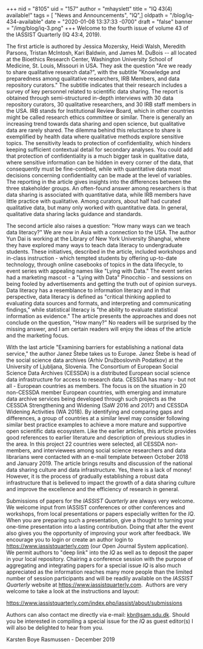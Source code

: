 +++
nid = "8105"
uid = "157"
author = "mhayslett"
title = "IQ 43(4) available!"
tags = [ "News and Announcements", "IQ",]
oldpath = "/blog/iq-434-available"
date = "2020-01-08 13:37:33 -0700"
draft = "false"
banner = "/img/blog/iq-3.png"
+++
Welcome to the fourth issue of volume 43 of the IASSIST Quarterly (IQ 43:4, 2019).

The first article is authored by Jessica Mozersky, Heidi Walsh, Meredith
Parsons, Tristan McIntosh, Kari Baldwin, and James M. DuBois -- all
located at the Bioethics Research Center, Washington University School
of Medicine, St. Louis, Missouri in USA. They ask the question "Are we
ready to share qualitative research data?", with the subtitle "Knowledge
and preparedness among qualitative researchers, IRB Members, and data
repository curators." The subtitle indicates that their research
includes a survey of key personnel related to scientific data sharing.
The report is obtained through semi-structured in-depth interviews with
30 data repository curators, 30 qualitative researchers, and 30 IRB
staff members in the USA. IRB stands for Institutional Review Board,
which in other countries might be called research ethics committee or
similar. There is generally an increasing trend towards data sharing and
open science, but qualitative data are rarely shared. The dilemma behind
this reluctance to share is exemplified by health data where qualitative
methods explore sensitive topics. The sensitivity leads to protection of
confidentiality, which hinders keeping sufficient contextual detail for
secondary analyses. You could add that protection of confidentiality is
a much bigger task in qualitative data, where sensitive information can
be hidden in every corner of the data, that consequently must be
fine-combed, while with quantitative data most decisions concerning
confidentiality can be made at the level of variables. The reporting in
the article gives insights into the differences between the three
stakeholder groups. An often-found answer among researchers is that data
sharing is associated with quantitative data, while IRB members have
little practice with qualitative. Among curators, about half had curated
qualitative data, but many only worked with quantitative data. In
general, qualitative data sharing lacks guidance and standards.

The second article also raises a question: "How many ways can we teach
data literacy?" We are now in Asia with a connection to the USA. The
author Yun Dai is working at the Library of New York University
Shanghai, where they have explored many ways to teach data literacy to
undergraduate students. These initiatives, described in the article,
included workshops and in-class instruction - which tempted students by
offering up-to-date technology, through online casebooks of topics in
the data lifecycle, to event series with appealing names like "Lying
with Data." The event series had a marketing mascot - a "Lying with
Data" Pinocchio - and sessions on being fooled by advertisements and
getting the truth out of opinion surveys. Data literacy has a
resemblance to information literacy and in that perspective, data
literacy is defined as "critical thinking applied to evaluating data
sources and formats, and interpreting and communicating findings," while
statistical literacy is "the ability to evaluate statistical information
as evidence." The article presents the approaches and does not conclude
on the question, "How many?" No readers will be surprised by the missing
answer, and I am certain readers will enjoy the ideas of the article and
the marketing focus.

With the last article "Examining barriers for establishing a national
data service," the author Janez Štebe takes us to Europe. Janez Štebe is
head of the social science data archives (Arhiv Družboslovnih Podatkov)
at the University of Ljubljana, Slovenia. The Consortium of European
Social Science Data Archives (CESSDA) is a distributed European social
science data infrastructure for access to research data. CESSDA has many - but not all - European countries as members. The focus is on the
situation in 20 non-CESSDA member European countries, with emerging and
immature data archive services being developed through such projects as
the CESSDA Strengthening and Widening (SaW 2016 and 2017) and CESSDA
Widening Activities (WA 2018). By identifying and comparing gaps and
differences, a group of countries at a similar level may consider
following similar best practice examples to achieve a more mature and
supportive open scientific data ecosystem. Like the earlier articles,
this article provides good references to earlier literature and
description of previous studies in the area. In this project 22
countries were selected, all CESSDA non-members, and interviewees among
social science researchers and data librarians were contacted with an
e-mail template between October 2018 and January 2019. The article
brings results and discussion of the national data sharing culture and
data infrastructure. Yes, there is a lack of money! However, it is the
process of gradually establishing a robust data infrastructure that is
believed to impact the growth of a data sharing culture and improve the
excellence and the efficiency of research in general.

Submissions of papers for the *IASSIST Quarterly* are always very
welcome. We welcome input from IASSIST conferences or other conferences
and workshops, from local presentations or papers especially written for
the *IQ*. When you are preparing such a presentation, give a thought to
turning your one-time presentation into a lasting contribution. Doing
that after the event also gives you the opportunity of improving your
work after feedback. We encourage you to login or create an author login
to <https://www.iassistquarterly.com> (our Open Journal System
application). We permit authors to "deep link" into the *IQ* as well as
to deposit the paper in your local repository. Chairing a conference
session with the purpose of aggregating and integrating papers for a
special issue *IQ* is also much appreciated as the information reaches
many more people than the limited number of session participants and
will be readily available on the *IASSIST Quarterly* website at
<https://www.iassistquarterly.com>.  Authors are very welcome to take a
look at the instructions and layout:

<https://www.iassistquarterly.com/index.php/iassist/about/submissions>

Authors can also contact me directly via e-mail: <kbr@sam.sdu.dk>.
Should you be interested in compiling a special issue for the *IQ* as
guest editor(s) I will also be delighted to hear from you.

Karsten Boye Rasmussen - December 2019
